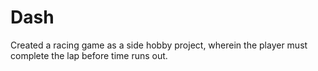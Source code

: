 # Dash
Created a racing game as a side hobby project, wherein the player must complete the lap before time runs out.
